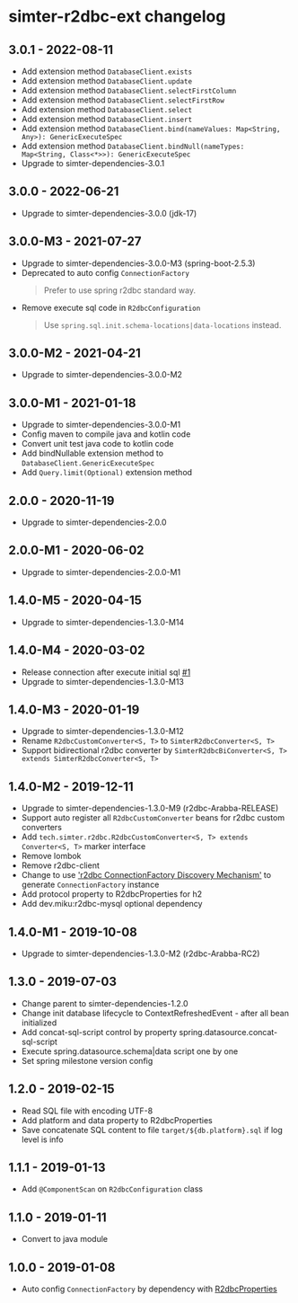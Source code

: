 # simter-r2dbc-ext changelog

## 3.0.1 - 2022-08-11

- Add extension method `DatabaseClient.exists`
- Add extension method `DatabaseClient.update`
- Add extension method `DatabaseClient.selectFirstColumn`
- Add extension method `DatabaseClient.selectFirstRow`
- Add extension method `DatabaseClient.select`
- Add extension method `DatabaseClient.insert`
- Add extension method `DatabaseClient.bind(nameValues: Map<String, Any>): GenericExecuteSpec`
- Add extension method `DatabaseClient.bindNull(nameTypes: Map<String, Class<*>>): GenericExecuteSpec`
- Upgrade to simter-dependencies-3.0.1

## 3.0.0 - 2022-06-21

- Upgrade to simter-dependencies-3.0.0 (jdk-17)

## 3.0.0-M3 - 2021-07-27

- Upgrade to simter-dependencies-3.0.0-M3 (spring-boot-2.5.3)
- Deprecated to auto config `ConnectionFactory`
  > Prefer to use spring r2dbc standard way.
- Remove execute sql code in `R2dbcConfiguration`
  > Use `spring.sql.init.schema-locations|data-locations` instead.

## 3.0.0-M2 - 2021-04-21

- Upgrade to simter-dependencies-3.0.0-M2

## 3.0.0-M1 - 2021-01-18

- Upgrade to simter-dependencies-3.0.0-M1
- Config maven to compile java and kotlin code
- Convert unit test java code to kotlin code
- Add bindNullable extension method to `DatabaseClient.GenericExecuteSpec`
- Add `Query.limit(Optional)` extension method

## 2.0.0 - 2020-11-19

- Upgrade to simter-dependencies-2.0.0

## 2.0.0-M1 - 2020-06-02

- Upgrade to simter-dependencies-2.0.0-M1

## 1.4.0-M5 - 2020-04-15

- Upgrade to simter-dependencies-1.3.0-M14

## 1.4.0-M4 - 2020-03-02

- Release connection after execute initial sql [#1]
- Upgrade to simter-dependencies-1.3.0-M13

[#1]: https://github.com/simter/simter-r2dbc-ext/issues/1

## 1.4.0-M3 - 2020-01-19

- Upgrade to simter-dependencies-1.3.0-M12
- Rename `R2dbcCustomConverter<S, T>` to `SimterR2dbcConverter<S, T>`
- Support bidirectional r2dbc converter by `SimterR2dbcBiConverter<S, T> extends SimterR2dbcConverter<S, T>`

## 1.4.0-M2 - 2019-12-11

- Upgrade to simter-dependencies-1.3.0-M9 (r2dbc-Arabba-RELEASE)
- Support auto register all `R2dbcCustomConverter` beans for r2dbc custom converters
- Add `tech.simter.r2dbc.R2dbcCustomConverter<S, T> extends Converter<S, T>` marker interface
- Remove lombok
- Remove r2dbc-client
- Change to use ['r2dbc ConnectionFactory Discovery Mechanism'] to generate `ConnectionFactory` instance
- Add protocol property to R2dbcProperties for h2
- Add dev.miku:r2dbc-mysql optional dependency

['r2dbc ConnectionFactory Discovery Mechanism']: https://r2dbc.io/spec/0.8.0.RELEASE/spec/html/#connections.factory.discovery

## 1.4.0-M1 - 2019-10-08

- Upgrade to simter-dependencies-1.3.0-M2 (r2dbc-Arabba-RC2)

## 1.3.0 - 2019-07-03

- Change parent to simter-dependencies-1.2.0
- Change init database lifecycle to ContextRefreshedEvent - after all bean initialized
- Add concat-sql-script control by property spring.datasource.concat-sql-script
- Execute spring.datasource.schema|data script one by one
- Set spring milestone version config

## 1.2.0 - 2019-02-15

- Read SQL file with encoding UTF-8
- Add platform and data property to R2dbcProperties
- Save concatenate SQL content to file `target/${db.platform}.sql` if log level is info

## 1.1.1 - 2019-01-13

- Add `@ComponentScan` on `R2dbcConfiguration` class

## 1.1.0 - 2019-01-11

- Convert to java module

## 1.0.0 - 2019-01-08

- Auto config `ConnectionFactory` by dependency with [R2dbcProperties]

[R2dbcProperties]: https://github.com/simter/simter-r2dbc-ext/blob/master/src/main/java/tech/simter/r2dbc/R2dbcProperties.kt